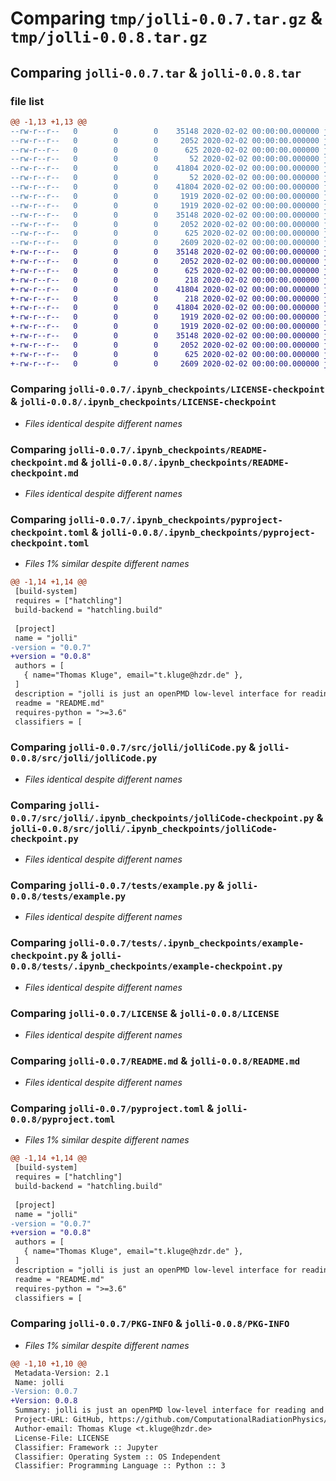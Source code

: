 # Comparing `tmp/jolli-0.0.7.tar.gz` & `tmp/jolli-0.0.8.tar.gz`

## Comparing `jolli-0.0.7.tar` & `jolli-0.0.8.tar`

### file list

```diff
@@ -1,13 +1,13 @@
--rw-r--r--   0        0        0    35148 2020-02-02 00:00:00.000000 jolli-0.0.7/.ipynb_checkpoints/LICENSE-checkpoint
--rw-r--r--   0        0        0     2052 2020-02-02 00:00:00.000000 jolli-0.0.7/.ipynb_checkpoints/README-checkpoint.md
--rw-r--r--   0        0        0      625 2020-02-02 00:00:00.000000 jolli-0.0.7/.ipynb_checkpoints/pyproject-checkpoint.toml
--rw-r--r--   0        0        0       52 2020-02-02 00:00:00.000000 jolli-0.0.7/src/jolli/__init__.py
--rw-r--r--   0        0        0    41804 2020-02-02 00:00:00.000000 jolli-0.0.7/src/jolli/jolliCode.py
--rw-r--r--   0        0        0       52 2020-02-02 00:00:00.000000 jolli-0.0.7/src/jolli/.ipynb_checkpoints/__init__-checkpoint.py
--rw-r--r--   0        0        0    41804 2020-02-02 00:00:00.000000 jolli-0.0.7/src/jolli/.ipynb_checkpoints/jolliCode-checkpoint.py
--rw-r--r--   0        0        0     1919 2020-02-02 00:00:00.000000 jolli-0.0.7/tests/example.py
--rw-r--r--   0        0        0     1919 2020-02-02 00:00:00.000000 jolli-0.0.7/tests/.ipynb_checkpoints/example-checkpoint.py
--rw-r--r--   0        0        0    35148 2020-02-02 00:00:00.000000 jolli-0.0.7/LICENSE
--rw-r--r--   0        0        0     2052 2020-02-02 00:00:00.000000 jolli-0.0.7/README.md
--rw-r--r--   0        0        0      625 2020-02-02 00:00:00.000000 jolli-0.0.7/pyproject.toml
--rw-r--r--   0        0        0     2609 2020-02-02 00:00:00.000000 jolli-0.0.7/PKG-INFO
+-rw-r--r--   0        0        0    35148 2020-02-02 00:00:00.000000 jolli-0.0.8/.ipynb_checkpoints/LICENSE-checkpoint
+-rw-r--r--   0        0        0     2052 2020-02-02 00:00:00.000000 jolli-0.0.8/.ipynb_checkpoints/README-checkpoint.md
+-rw-r--r--   0        0        0      625 2020-02-02 00:00:00.000000 jolli-0.0.8/.ipynb_checkpoints/pyproject-checkpoint.toml
+-rw-r--r--   0        0        0      218 2020-02-02 00:00:00.000000 jolli-0.0.8/src/jolli/__init__.py
+-rw-r--r--   0        0        0    41804 2020-02-02 00:00:00.000000 jolli-0.0.8/src/jolli/jolliCode.py
+-rw-r--r--   0        0        0      218 2020-02-02 00:00:00.000000 jolli-0.0.8/src/jolli/.ipynb_checkpoints/__init__-checkpoint.py
+-rw-r--r--   0        0        0    41804 2020-02-02 00:00:00.000000 jolli-0.0.8/src/jolli/.ipynb_checkpoints/jolliCode-checkpoint.py
+-rw-r--r--   0        0        0     1919 2020-02-02 00:00:00.000000 jolli-0.0.8/tests/example.py
+-rw-r--r--   0        0        0     1919 2020-02-02 00:00:00.000000 jolli-0.0.8/tests/.ipynb_checkpoints/example-checkpoint.py
+-rw-r--r--   0        0        0    35148 2020-02-02 00:00:00.000000 jolli-0.0.8/LICENSE
+-rw-r--r--   0        0        0     2052 2020-02-02 00:00:00.000000 jolli-0.0.8/README.md
+-rw-r--r--   0        0        0      625 2020-02-02 00:00:00.000000 jolli-0.0.8/pyproject.toml
+-rw-r--r--   0        0        0     2609 2020-02-02 00:00:00.000000 jolli-0.0.8/PKG-INFO
```

### Comparing `jolli-0.0.7/.ipynb_checkpoints/LICENSE-checkpoint` & `jolli-0.0.8/.ipynb_checkpoints/LICENSE-checkpoint`

 * *Files identical despite different names*

### Comparing `jolli-0.0.7/.ipynb_checkpoints/README-checkpoint.md` & `jolli-0.0.8/.ipynb_checkpoints/README-checkpoint.md`

 * *Files identical despite different names*

### Comparing `jolli-0.0.7/.ipynb_checkpoints/pyproject-checkpoint.toml` & `jolli-0.0.8/.ipynb_checkpoints/pyproject-checkpoint.toml`

 * *Files 1% similar despite different names*

```diff
@@ -1,14 +1,14 @@
 [build-system]
 requires = ["hatchling"]
 build-backend = "hatchling.build"
 
 [project]
 name = "jolli"
-version = "0.0.7"
+version = "0.0.8"
 authors = [
   { name="Thomas Kluge", email="t.kluge@hzdr.de" },
 ]
 description = "jolli is just an openPMD low-level interface for reading and plotting PIConGPU output in python. It is a simple wrapper for the openPMD-api to read PIConGPU output"
 readme = "README.md"
 requires-python = ">=3.6"
 classifiers = [
```

### Comparing `jolli-0.0.7/src/jolli/jolliCode.py` & `jolli-0.0.8/src/jolli/jolliCode.py`

 * *Files identical despite different names*

### Comparing `jolli-0.0.7/src/jolli/.ipynb_checkpoints/jolliCode-checkpoint.py` & `jolli-0.0.8/src/jolli/.ipynb_checkpoints/jolliCode-checkpoint.py`

 * *Files identical despite different names*

### Comparing `jolli-0.0.7/tests/example.py` & `jolli-0.0.8/tests/example.py`

 * *Files identical despite different names*

### Comparing `jolli-0.0.7/tests/.ipynb_checkpoints/example-checkpoint.py` & `jolli-0.0.8/tests/.ipynb_checkpoints/example-checkpoint.py`

 * *Files identical despite different names*

### Comparing `jolli-0.0.7/LICENSE` & `jolli-0.0.8/LICENSE`

 * *Files identical despite different names*

### Comparing `jolli-0.0.7/README.md` & `jolli-0.0.8/README.md`

 * *Files identical despite different names*

### Comparing `jolli-0.0.7/pyproject.toml` & `jolli-0.0.8/pyproject.toml`

 * *Files 1% similar despite different names*

```diff
@@ -1,14 +1,14 @@
 [build-system]
 requires = ["hatchling"]
 build-backend = "hatchling.build"
 
 [project]
 name = "jolli"
-version = "0.0.7"
+version = "0.0.8"
 authors = [
   { name="Thomas Kluge", email="t.kluge@hzdr.de" },
 ]
 description = "jolli is just an openPMD low-level interface for reading and plotting PIConGPU output in python. It is a simple wrapper for the openPMD-api to read PIConGPU output"
 readme = "README.md"
 requires-python = ">=3.6"
 classifiers = [
```

### Comparing `jolli-0.0.7/PKG-INFO` & `jolli-0.0.8/PKG-INFO`

 * *Files 1% similar despite different names*

```diff
@@ -1,10 +1,10 @@
 Metadata-Version: 2.1
 Name: jolli
-Version: 0.0.7
+Version: 0.0.8
 Summary: jolli is just an openPMD low-level interface for reading and plotting PIConGPU output in python. It is a simple wrapper for the openPMD-api to read PIConGPU output
 Project-URL: GitHub, https://github.com/ComputationalRadiationPhysics/jolli
 Author-email: Thomas Kluge <t.kluge@hzdr.de>
 License-File: LICENSE
 Classifier: Framework :: Jupyter
 Classifier: Operating System :: OS Independent
 Classifier: Programming Language :: Python :: 3
```

